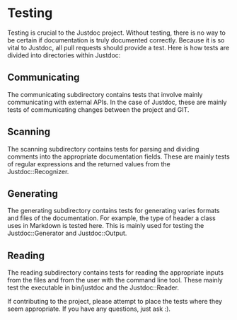 # Testing

Testing is crucial to the Justdoc project. Without testing, there is no way 
to be certain if documentation is truly documented correctly.  Because it
is so vital to Justdoc, all pull requests should provide a test.  Here is how
tests are divided into directories within Justdoc:

## Communicating

The communicating subdirectory contains tests that involve mainly communicating
with external APIs.  In the case of Justdoc, these are mainly tests of
communicating changes between the project and GIT.

## Scanning

The scanning subdirectory contains tests for parsing and dividing comments into 
the appropriate documentation fields.  These are mainly tests of regular
expressions and the returned values from the Justdoc::Recognizer.

## Generating

The generating subdirectory contains tests for generating varies formats and files
of the documentation.  For example, the type of header a class uses in Markdown is 
tested here.  This is mainly used for testing the Justdoc::Generator and 
Justdoc::Output.

## Reading

The reading subdirectory contains tests for reading the appropriate inputs from the
files and from the user with the command line tool.  These mainly test the
executable in bin/justdoc and the Justdoc::Reader.

If contributing to the project, please attempt to place the tests where they seem
appropriate.  If you have any questions, just ask :).
